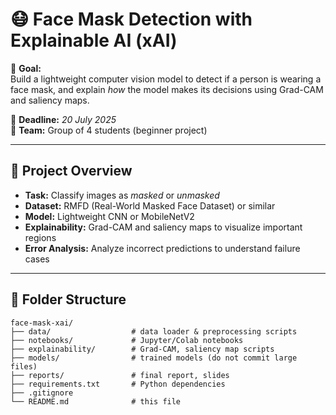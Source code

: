 # 😷 Face Mask Detection with Explainable AI (xAI)

🧠 **Goal:**  
Build a lightweight computer vision model to detect if a person is wearing a face mask, and explain *how* the model makes its decisions using Grad-CAM and saliency maps.

📅 **Deadline:** *20 July 2025*  
👥 **Team:** Group of 4 students (beginner project)

---

## 📌 Project Overview
- **Task:** Classify images as *masked* or *unmasked*
- **Dataset:** RMFD (Real-World Masked Face Dataset) or similar
- **Model:** Lightweight CNN or MobileNetV2
- **Explainability:** Grad-CAM and saliency maps to visualize important regions
- **Error Analysis:** Analyze incorrect predictions to understand failure cases

---

## 📂 Folder Structure
```plaintext
face-mask-xai/
├── data/                  # data loader & preprocessing scripts
├── notebooks/             # Jupyter/Colab notebooks
├── explainability/        # Grad-CAM, saliency map scripts
├── models/                # trained models (do not commit large files)
├── reports/               # final report, slides
├── requirements.txt       # Python dependencies
├── .gitignore
└── README.md              # this file
